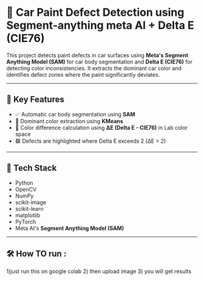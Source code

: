 # 🚗 Car Paint Defect Detection using Segment-anything meta AI + Delta E (CIE76)

This project detects paint defects in car surfaces using **Meta's Segment Anything Model (SAM)** for car body segmentation and **Delta E (CIE76)** for detecting color inconsistencies. It extracts the dominant car color and identifies defect zones where the paint significantly deviates.

---

## 📌 Key Features

- ✅ Automatic car body segmentation using **SAM**
- 🎯 Dominant color extraction using **KMeans**
- 🌈 Color difference calculation using **∆E (Delta E - CIE76)** in Lab color space
- 🟩 Defects are highlighted where Delta E exceeds 2 (∆E > 2)

---

## 🧠 Tech Stack

- Python
- OpenCV
- NumPy
- scikit-image
- scikit-learn
- matplotlib
- PyTorch
- Meta AI's **Segment Anything Model (SAM)**

---

## 🛠 How TO run :
1)just run this on google colab
2) then upload image 
3) you will get results






